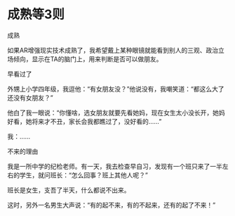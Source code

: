 # 成熟等3则

成熟 

如果AR增强现实技术成熟了，我希望戴上某种眼镜就能看到别人的三观、政治立场倾向，显示在TA的脑门上，用来判断是否可以做朋友。 

早看过了 

外甥上小学四年级，我逗他：“有女朋友没？”他说没有，我嘲笑道：“都这么大了还没有女朋友？” 

他白了我一眼说：“你懂啥，选女朋友就要先看她妈，现在女生太小没长开，她妈好看，她将来才不丑，家长会我都瞧过了，没好看的……” 

我：…… 

不来的理由 

我是一所中学的纪检老师。有一天，我去检查早自习，发现有一个班只来了一半左右的学生，就问班长：“怎么回事？班上其他人呢？” 

班长是女生，支吾了半天，什么都说不出来。 

这时，另外一名男生大声说：“有的起不来，有的不起来，还有的起了不来！”